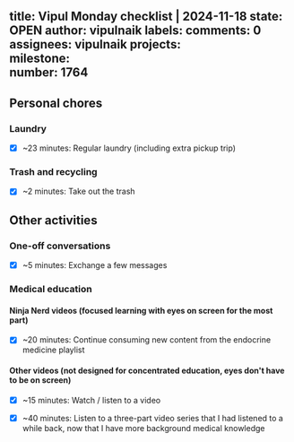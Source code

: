 title:	Vipul Monday checklist | 2024-11-18
state:	OPEN
author:	vipulnaik
labels:	
comments:	0
assignees:	vipulnaik
projects:	
milestone:	
number:	1764
--
## Personal chores

### Laundry

- [x] ~23 minutes: Regular laundry (including extra pickup trip)

### Trash and recycling

- [x] ~2 minutes: Take out the trash

## Other activities

### One-off conversations

- [x] ~5 minutes: Exchange a few messages

### Medical education

#### Ninja Nerd videos (focused learning with eyes on screen for the most part)

- [x] ~20 minutes:  Continue consuming new content from the endocrine medicine playlist

#### Other videos (not designed for concentrated education, eyes don't have to be on screen)

- [x] ~15 minutes: Watch / listen to a video
- [x] ~40 minutes: Listen to a three-part video series that I had listened to a while back, now that I have more background medical knowledge

